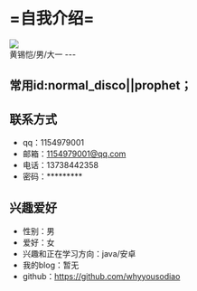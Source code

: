 =自我介绍=
===
<div align:left>
<img src="https://dn-coding-net-production-static.qbox.me/6fb7b3bb-cc5f-4f09-8978-54447ef4a4f9.png">
</div>
黄锡恺/男/大一
---

常用**id**:normal_disco||prophet；
---
联系方式
---
* qq：1154979001
* 邮箱：1154979001@qq.com
* 电话：13738442358
* 密码：*********

兴趣爱好
---
* 性别：男
* 爱好：女
* 兴趣和正在学习方向：java/安卓
* 我的blog：暂无
* github：https://github.com/whyyousodiao